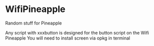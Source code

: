 # WifiPineapple
Random stuff for Pineapple

Any script with xxxbutton is designed for the button script on the Wifi Pineapple
You will need to install screen via opkg in terminal
